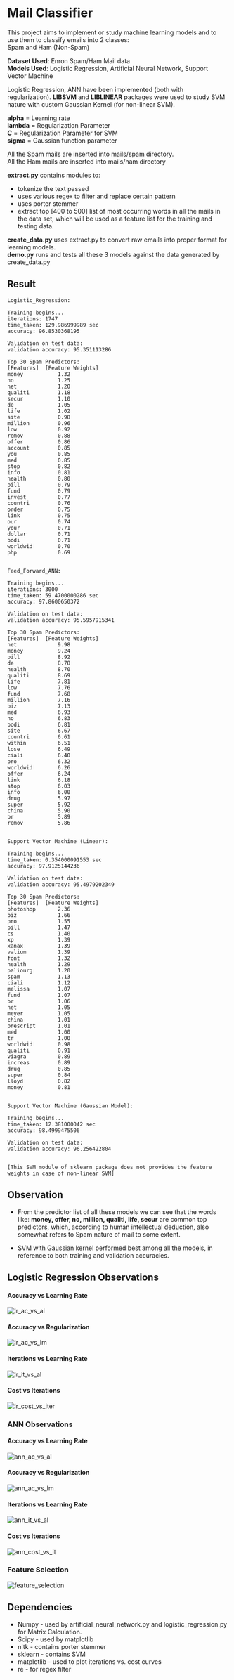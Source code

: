 Mail Classifier 
====================

This project aims to implement or study machine learning models and to use them to classify emails into 2 classes:  
Spam and Ham (Non-Spam)
  
**Dataset Used**: Enron Spam/Ham Mail data  
**Models Used**: Logistic Regression, Artificial Neural Network, Support Vector Machine

Logistic Regression, ANN have been implemented (both with regularization). **LIBSVM** and **LIBLINEAR** packages were used to study SVM nature with custom Gaussian Kernel (for non-linear SVM).

**alpha** = Learning rate  
**lambda** = Regularization Parameter  
**C** = Regularization Parameter for SVM  
**sigma** = Gaussian function parameter

All the Spam mails are inserted into mails/spam directory.  
All the Ham mails are inserted into mails/ham directory

**extract.py** contains modules to:

 - tokenize the text passed
 - uses various regex to filter and replace certain pattern
 - uses porter stemmer
 - extract top [400 to 500] list of most occurring words in all the
   mails in the data set, which will be used as a feature list for the
   training and testing data.

**create_data.py** uses extract.py to convert raw emails into proper format for learning models.  
**demo.py** runs and tests all these 3 models against the data generated by create_data.py

Result
------

    Logistic_Regression:
    
    Training begins...
    iterations: 1747
    time_taken: 129.986999989 sec
    accuracy: 96.8530368195
    
    Validation on test data:
    validation accuracy: 95.351113286
    
    Top 30 Spam Predictors:
    [Features]	[Feature Weights]
    money           1.32
    no              1.25
    net             1.20
    qualiti         1.18
    secur           1.10
    de              1.05
    life            1.02
    site            0.98
    million         0.96
    low             0.92
    remov           0.88
    offer           0.86
    account         0.85
    you             0.85
    med             0.85
    stop            0.82
    info            0.81
    health          0.80
    pill            0.79
    fund            0.79
    invest          0.77
    countri         0.76
    order           0.75
    link            0.75
    our             0.74
    your            0.71
    dollar          0.71
    bodi            0.71
    worldwid        0.70
    php             0.69
    
    
    Feed_Forward_ANN:
    
    Training begins...
    iterations: 3000
    time_taken: 59.4700000286 sec
    accuracy: 97.8600650372
    
    Validation on test data:
    validation accuracy: 95.5957915341
    
    Top 30 Spam Predictors:
    [Features]	[Feature Weights]
    net             9.98
    money           9.24
    pill            8.92
    de              8.78
    health          8.70
    qualiti         8.69
    life            7.81
    low             7.76
    fund            7.68
    million         7.16
    biz             7.13
    med             6.93
    no              6.83
    bodi            6.81
    site            6.67
    countri         6.61
    within          6.51
    lose            6.49
    ciali           6.40
    pro             6.32
    worldwid        6.26
    offer           6.24
    link            6.18
    stop            6.03
    info            6.00
    drug            5.97
    super           5.92
    china           5.90
    br              5.89
    remov           5.86
    
    
    Support Vector Machine (Linear):
    
    Training begins...
    time_taken: 0.354000091553 sec
    accuracy: 97.9125144236
    
    Validation on test data:
    validation accuracy: 95.4979202349
    
    Top 30 Spam Predictors:
    [Features]	[Feature Weights]
    photoshop       2.36
    biz             1.66
    pro             1.55
    pill            1.47
    cs              1.40
    xp              1.39
    xanax           1.39
    valium          1.39
    font            1.32
    health          1.29
    paliourg        1.20
    spam            1.13
    ciali           1.12
    melissa         1.07
    fund            1.07
    br              1.06
    net             1.05
    meyer           1.05
    china           1.01
    prescript       1.01
    med             1.00
    tr              1.00
    worldwid        0.98
    qualiti         0.91
    viagra          0.89
    increas         0.89
    drug            0.85
    super           0.84
    lloyd           0.82
    money           0.81
    
    
    Support Vector Machine (Gaussian Model):
    
    Training begins...
    time_taken: 12.381000042 sec
    accuracy: 98.4999475506
    
    Validation on test data:
    validation accuracy: 96.256422804
    
    
    [This SVM module of sklearn package does not provides the feature weights in case of non-linear SVM]

Observation 
-----------

 - From the predictor list of all these models we can see that the words
   like:  	**money, offer, no, million, qualiti, life, secur** are common
   top predictors, 	which, according to human intellectual deduction,
   also somewhat refers to Spam nature of mail to some extent.

 - SVM with Gaussian kernel performed best among all the models, in
   reference to both training and validation accuracies.
   
## Logistic Regression Observations

#### Accuracy vs Learning Rate

![lr_ac_vs_al](/images/lr_ac_vs_al.JPG)
	
#### Accuracy vs Regularization

![lr_ac_vs_lm](/images/lr_ac_vs_lm.JPG)
	
#### Iterations vs Learning Rate

![lr_it_vs_al](/images/lr_it_vs_al.JPG)
	
#### Cost vs Iterations

![lr_cost_vs_iter](/images/lr_cost_vs_iter.JPG)  

###  ANN Observations

#### Accuracy vs Learning Rate
	
![ann_ac_vs_al](/images/ann_ac_vs_al.JPG)
	
#### Accuracy vs Regularization
	
![ann_ac_vs_lm](/images/ann_ac_vs_lm.JPG)
	
#### Iterations vs Learning Rate

![ann_it_vs_al](/images/ann_it_vs_al.JPG)
	
#### Cost vs Iterations

![ann_cost_vs_it](/images/ann_cost_vs_it.JPG)

### Feature Selection

![feature_selection](/images/feature_selection.JPG)

Dependencies
------------

 - Numpy - used by artificial_neural_network.py and logistic_regression.py for Matrix Calculation.  
 - Scipy - used by matplotlib  
 - nltk - contains porter stemmer  
 - sklearn - contains SVM  
 - matplotlib - used to plot iterations vs. cost curves  
 - re - for regex filter
